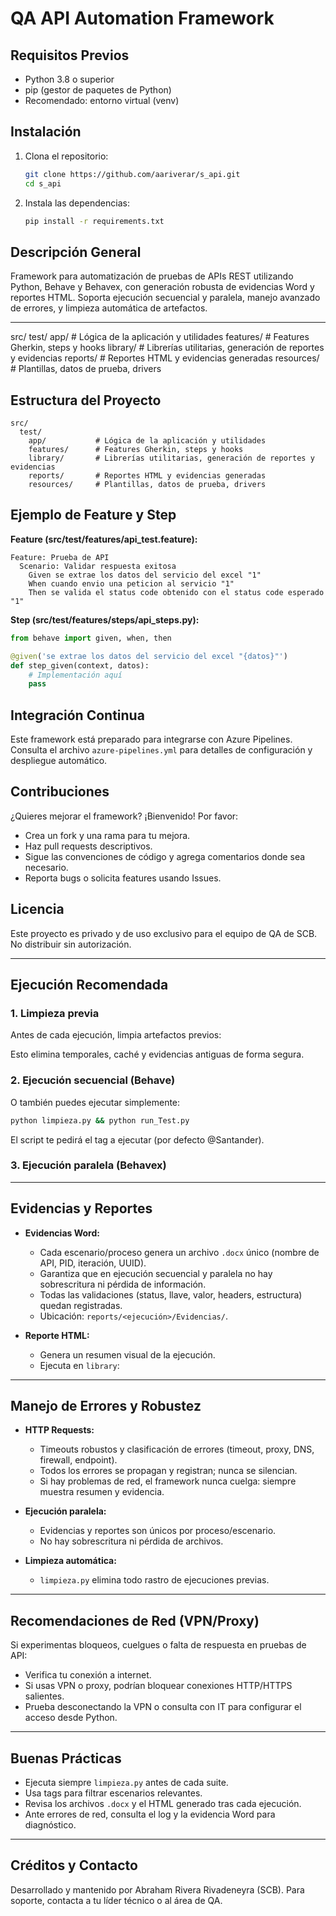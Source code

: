 
# QA API Automation Framework
## Requisitos Previos

- Python 3.8 o superior
- pip (gestor de paquetes de Python)
- Recomendado: entorno virtual (venv)

## Instalación

1. Clona el repositorio:
   ```bash
   git clone https://github.com/aariverar/s_api.git
   cd s_api
   ```
2. Instala las dependencias:
   ```bash
   pip install -r requirements.txt
   ```


## Descripción General

Framework para automatización de pruebas de APIs REST utilizando Python, Behave y Behavex, con generación robusta de evidencias Word y reportes HTML. Soporta ejecución secuencial y paralela, manejo avanzado de errores, y limpieza automática de artefactos.

---

src/
  test/
    app/           # Lógica de la aplicación y utilidades
    features/      # Features Gherkin, steps y hooks
    library/       # Librerías utilitarias, generación de reportes y evidencias
    reports/       # Reportes HTML y evidencias generadas
    resources/     # Plantillas, datos de prueba, drivers

## Estructura del Proyecto

```
src/
  test/
    app/           # Lógica de la aplicación y utilidades
    features/      # Features Gherkin, steps y hooks
    library/       # Librerías utilitarias, generación de reportes y evidencias
    reports/       # Reportes HTML y evidencias generadas
    resources/     # Plantillas, datos de prueba, drivers
```

## Ejemplo de Feature y Step

**Feature (src/test/features/api_test.feature):**
```gherkin
Feature: Prueba de API
  Scenario: Validar respuesta exitosa
    Given se extrae los datos del servicio del excel "1"
    When cuando envio una peticion al servicio "1"
    Then se valida el status code obtenido con el status code esperado "1"
```

**Step (src/test/features/steps/api_steps.py):**
```python
from behave import given, when, then

@given('se extrae los datos del servicio del excel "{datos}"')
def step_given(context, datos):
    # Implementación aquí
    pass
```

## Integración Continua

Este framework está preparado para integrarse con Azure Pipelines. Consulta el archivo `azure-pipelines.yml` para detalles de configuración y despliegue automático.

## Contribuciones

¿Quieres mejorar el framework? ¡Bienvenido! Por favor:
- Crea un fork y una rama para tu mejora.
- Haz pull requests descriptivos.
- Sigue las convenciones de código y agrega comentarios donde sea necesario.
- Reporta bugs o solicita features usando Issues.

## Licencia

Este proyecto es privado y de uso exclusivo para el equipo de QA de SCB. No distribuir sin autorización.


---

## Ejecución Recomendada

### 1. Limpieza previa

Antes de cada ejecución, limpia artefactos previos:

<!--- bash
python limpieza.py
-->

Esto elimina temporales, caché y evidencias antiguas de forma segura.

### 2. Ejecución secuencial (Behave)


<!--- bash
python limpieza.py && python run_Test.py @TuTag
-->

O también puedes ejecutar simplemente:
```bash
python limpieza.py && python run_Test.py
```
El script te pedirá el tag a ejecutar (por defecto @Santander).

### 3. Ejecución paralela (Behavex)

<!--- bash
python limpieza.py && behavex src/test/features -t=@TuTag --parallel-processes=3
-->

---

## Evidencias y Reportes

- **Evidencias Word:**
  - Cada escenario/proceso genera un archivo `.docx` único (nombre de API, PID, iteración, UUID).
  - Garantiza que en ejecución secuencial y paralela no hay sobrescritura ni pérdida de información.
  - Todas las validaciones (status, llave, valor, headers, estructura) quedan registradas.
  - Ubicación: `reports/<ejecución>/Evidencias/`.

- **Reporte HTML:**
  - Genera un resumen visual de la ejecución.
  - Ejecuta en `library`:
    <!---  bash
    python reporte_paralelo.py
    -->

---

## Manejo de Errores y Robustez

- **HTTP Requests:**
  - Timeouts robustos y clasificación de errores (timeout, proxy, DNS, firewall, endpoint).
  - Todos los errores se propagan y registran; nunca se silencian.
  - Si hay problemas de red, el framework nunca cuelga: siempre muestra resumen y evidencia.

- **Ejecución paralela:**
  - Evidencias y reportes son únicos por proceso/escenario.
  - No hay sobrescritura ni pérdida de archivos.

- **Limpieza automática:**
  - `limpieza.py` elimina todo rastro de ejecuciones previas.

---

## Recomendaciones de Red (VPN/Proxy)

Si experimentas bloqueos, cuelgues o falta de respuesta en pruebas de API:

- Verifica tu conexión a internet.
- Si usas VPN o proxy, podrían bloquear conexiones HTTP/HTTPS salientes.
- Prueba desconectando la VPN o consulta con IT para configurar el acceso desde Python.

---

## Buenas Prácticas

- Ejecuta siempre `limpieza.py` antes de cada suite.
- Usa tags para filtrar escenarios relevantes.
- Revisa los archivos `.docx` y el HTML generado tras cada ejecución.
- Ante errores de red, consulta el log y la evidencia Word para diagnóstico.

---

## Créditos y Contacto

Desarrollado y mantenido por Abraham Rivera Rivadeneyra (SCB).
Para soporte, contacta a tu líder técnico o al área de QA.